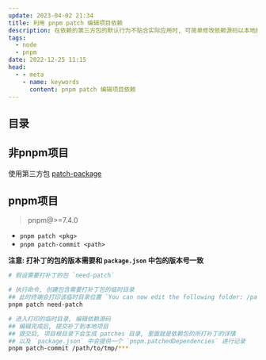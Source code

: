 ```yaml
---
update: 2023-04-02 21:34
title: 利用 pnpm patch 编辑项目依赖
description: 在依赖的第三方包的默认行为不贴合实际应用时, 可简单修改依赖源码以本地打补丁的方式进行修改
tags:
  - node
  - pnpm
date: 2022-12-25 11:15
head:
  - - meta
    - name: keywords
      content: pnpm patch 编辑项目依赖
---
```


## 目录

## 非pnpm项目

使用第三方包 [patch-package](https://github.com/ds300/patch-package)

## pnpm项目

> pnpm@>=7.4.0  

- `pnpm patch <pkg>`
- `pnpm patch-commit <path>`

**注意: 打补丁的包的版本需要和 `package.json` 中包的版本号一致**

```bash
# 假设需要打补丁的包 `need-patch`

# 执行命令, 创建包含需要打补丁包的临时目录
## 此时终端会打印该临时目录位置 `You can now edit the following folder: /path/to/tmp/***`
pnpm patch need-patch

# 进入打印的临时目录, 编辑依赖源码
## 编辑完成后, 提交补丁到本地项目
## 提交后, 项目根目录下会生成 patches 目录, 里面就是依赖包的所打补丁的详情
## 以及 `package.json` 中会提供一个 `pnpm.patchedDependencies` 进行记录
pnpm patch-commit /path/to/tmp/***
```

